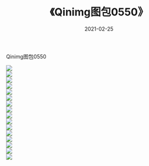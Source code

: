 ﻿---
layout: post
title:  《Qinimg图包0550》
date:   2021-02-25
img: http://imgx.orgx.ga/Qinimg图包/Qinimg图包0550/000.jpg
categories: [美女, 清纯, 唯美]
---

Qinimg图包0550

 ![](http://imgx.orgx.ga/Qinimg图包/Qinimg图包0550/001.jpg) <br>![](http://imgx.orgx.ga/Qinimg图包/Qinimg图包0550/002.jpg) <br>![](http://imgx.orgx.ga/Qinimg图包/Qinimg图包0550/003.jpg) <br>![](http://imgx.orgx.ga/Qinimg图包/Qinimg图包0550/004.jpg) <br>![](http://imgx.orgx.ga/Qinimg图包/Qinimg图包0550/005.jpg) <br>![](http://imgx.orgx.ga/Qinimg图包/Qinimg图包0550/006.jpg) <br>![](http://imgx.orgx.ga/Qinimg图包/Qinimg图包0550/007.jpg) <br>![](http://imgx.orgx.ga/Qinimg图包/Qinimg图包0550/008.jpg) <br>![](http://imgx.orgx.ga/Qinimg图包/Qinimg图包0550/009.jpg) <br>![](http://imgx.orgx.ga/Qinimg图包/Qinimg图包0550/010.jpg) <br>![](http://imgx.orgx.ga/Qinimg图包/Qinimg图包0550/011.jpg) <br>![](http://imgx.orgx.ga/Qinimg图包/Qinimg图包0550/012.jpg) <br>![](http://imgx.orgx.ga/Qinimg图包/Qinimg图包0550/013.jpg) <br>![](http://imgx.orgx.ga/Qinimg图包/Qinimg图包0550/014.jpg) <br>![](http://imgx.orgx.ga/Qinimg图包/Qinimg图包0550/015.jpg) <br>![](http://imgx.orgx.ga/Qinimg图包/Qinimg图包0550/016.jpg) <br>